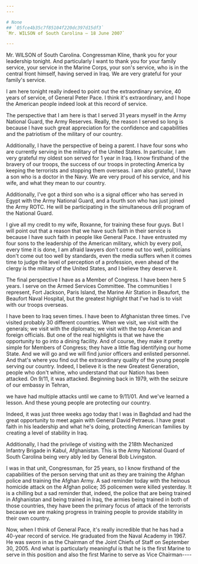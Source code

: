 ```yaml
---
---

# None
## `05fce4b35c7f85104f220dc397d15df3`
`Mr. WILSON of South Carolina — 18 June 2007`

---
```



Mr. WILSON of South Carolina. Congressman Kline, thank you for your 
leadership tonight. And particularly I want to thank you for your 
family service, your service in the Marine Corps, your son's service, 
who is in the central front himself, having served in Iraq. We are very 
grateful for your family's service.

I am here tonight really indeed to point out the extraordinary 
service, 40 years of service, of General Peter Pace. I think it's 
extraordinary, and I hope the American people indeed look at this 
record of service.

The perspective that I am here is that I served 31 years myself in 
the Army National Guard, the Army Reserves. Really, the reason I served 
so long is because I have such great appreciation for the confidence 
and capabilities and the patriotism of the military of our country.

Additionally, I have the perspective of being a parent. I have four 
sons who are currently serving in the military of the United States. In 
particular, I am very grateful my oldest son served for 1 year in Iraq. 
I know firsthand of the bravery of our troops, the success of our 
troops in protecting America by keeping the terrorists and stopping 
them overseas. I am also grateful, I have a son who is a doctor in the 
Navy. We are very proud of his service, and his wife, and what they 
mean to our country.

Additionally, I've got a third son who is a signal officer who has 
served in Egypt with the Army National Guard, and a fourth son who has 
just joined the Army ROTC. He will be participating in the simultaneous 
drill program of the National Guard.

I give all my credit to my wife, Roxanne, for training these four 
guys. But I will point out that a reason that we have such faith in 
their service is because I have such faith in people like General Pace. 
I have entrusted my four sons to the leadership of the American 
military, which by every poll, every time it is done, I am afraid 
lawyers don't come out too well, politicians don't come out too well by 
standards, even the media suffers when it comes time to judge the level 
of perception of a profession, even ahead of the clergy is the military 
of the United States, and I believe they deserve it.

The final perspective I have as a Member of Congress. I have been 
here 5 years. I serve on the Armed Services Committee. The communities 
I represent, Fort Jackson, Paris Island, the Marine Air Station in 
Beaufort, the Beaufort Naval Hospital, but the greatest highlight that 
I've had is to visit with our troops overseas.

I have been to Iraq seven times. I have been to Afghanistan three 
times. I've visited probably 30 different countries. When we visit, we 
visit with the generals; we visit with the diplomats; we visit with the 
top American and foreign officials. But one of the real highlights is 
that we have the opportunity to go into a dining facility. And of 
course, they make it pretty simple for Members of Congress; they have a 
little flag identifying our home State. And we will go and we will find 
junior officers and enlisted personnel. And that's where you find out 
the extraordinary quality of the young people serving our country. 
Indeed, I believe it is the new Greatest Generation, people who don't 
whine, who understand that our Nation has been attacked. On 9/11, it 
was attacked. Beginning back in 1979, with the seizure of our embassy 
in Tehran,


we have had multiple attacks until we came to 9/11/01. And we've 
learned a lesson. And these young people are protecting our country.

Indeed, it was just three weeks ago today that I was in Baghdad and 
had the great opportunity to meet again with General David Petraeus. I 
have great faith in his leadership and what he's doing, protecting 
American families by creating a level of stability in Iraq.

Additionally, I had the privilege of visiting with the 218th 
Mechanized Infantry Brigade in Kabul, Afghanistan. This is the Army 
National Guard of South Carolina being very ably led by General Bob 
Livingston.

I was in that unit, Congressman, for 25 years, so I know firsthand of 
the capabilities of the person serving that unit as they are training 
the Afghan police and training the Afghan Army. A sad reminder today 
with the heinous homicide attack on the Afghan police; 35 policemen 
were killed yesterday. It is a chilling but a sad reminder that, 
indeed, the police that are being trained in Afghanistan and being 
trained in Iraq, the armies being trained in both of those countries, 
they have been the primary focus of attack of the terrorists because we 
are making progress in training people to provide stability in their 
own country.

Now, when I think of General Pace, it's really incredible that he has 
had a 40-year record of service. He graduated from the Naval Academy in 
1967. He was sworn in as the Chairman of the Joint Chiefs of Staff on 
September 30, 2005. And what is particularly meaningful is that he is 
the first Marine to serve in this position and also the first Marine to 
serve as Vice Chairman----